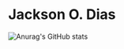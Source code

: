 # Jackson O. Dias
![Anurag's GitHub stats](https://github-readme-stats.vercel.app/api?username=Jackson_Dias&show_icons=true&theme=radical)

